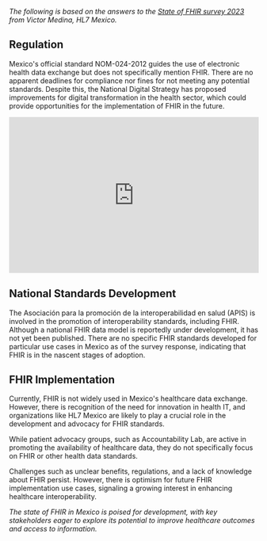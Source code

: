 *The following is based on the answers to the [State of FHIR survey 2023](https://fire.ly/blog/fhir-maturity-and-adoption-around-the-world/) from Victor Medina, HL7 Mexico.*

## Regulation

Mexico's official standard NOM-024-2012 guides the use of electronic health data exchange but does not specifically mention FHIR. There are no apparent deadlines for compliance nor fines for not meeting any potential standards. Despite this, the National Digital Strategy has proposed improvements for digital transformation in the health sector, which could provide opportunities for the implementation of FHIR in the future.

<iframe width="100%" height="315" src="https://www.youtube.com/embed/byyUaJew8jo?si=yAznWUZbNCRgzxum" title="YouTube video player" frameborder="0" allow="accelerometer; autoplay; clipboard-write; encrypted-media; gyroscope; picture-in-picture; web-share" referrerpolicy="strict-origin-when-cross-origin" allowfullscreen></iframe>

## National Standards Development

The Asociación para la promoción de la interoperabilidad en salud (APIS) is involved in the promotion of interoperability standards, including FHIR. Although a national FHIR data model is reportedly under development, it has not yet been published. There are no specific FHIR standards developed for particular use cases in Mexico as of the survey response, indicating that FHIR is in the nascent stages of adoption.

## FHIR Implementation

Currently, FHIR is not widely used in Mexico's healthcare data exchange. However, there is recognition of the need for innovation in health IT, and organizations like HL7 Mexico are likely to play a crucial role in the development and advocacy for FHIR standards. 

While patient advocacy groups, such as Accountability Lab, are active in promoting the availability of healthcare data, they do not specifically focus on FHIR or other health data standards.

Challenges such as unclear benefits, regulations, and a lack of knowledge about FHIR persist. However, there is optimism for future FHIR implementation use cases, signaling a growing interest in enhancing healthcare interoperability.

*The state of FHIR in Mexico is poised for development, with key stakeholders eager to explore its potential to improve healthcare outcomes and access to information.*
